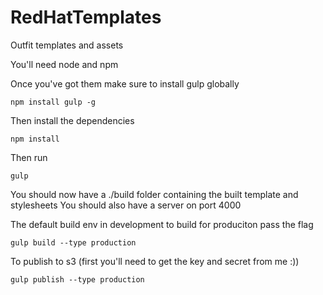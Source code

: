 RedHatTemplates
===============

Outfit templates and assets

You'll need node and npm

Once you've got them make sure to install gulp globally

```
npm install gulp -g
```

Then install the dependencies

```
npm install
```

Then run
```
gulp
```

You should now have a ./build folder containing the built template and stylesheets
You should also have a server on port 4000

The default build env in development to build for produciton pass the flag
```
gulp build --type production
```

To publish to s3 (first you'll need to get the key and secret from me :))
```
gulp publish --type production
```
